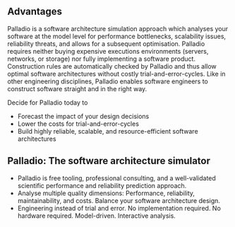 ## Advantages

Palladio is a software architecture simulation approach which analyses your software at the model level for performance bottlenecks, scalability issues, reliability threats, and allows for a subsequent optimisation. Palladio requires neither buying expensive executions environments (servers, networks, or storage) nor fully implementing a software product. Construction rules are automatically checked by Palladio and thus allow optimal software architectures without costly trial-and-error-cycles. Like in other engineering disciplines, Palladio enables software engineers to construct software straight and in the right way.

Decide for Palladio today to
- Forecast the impact of your design decisions
- Lower the costs for trial-and-error-cycles
- Build highly reliable, scalable, and resource-efficient software architectures

## Palladio: The software architecture simulator

- Palladio is free tooling, professional consulting, and a well-validated scientific performance and reliability prediction approach.
- Analyse multiple quality dimensions: Performance, reliability, maintainability, and costs. Balance your software architecture design.
- Engineering instead of trial and error. No implementation required. No hardware required. Model-driven. Interactive analysis.
